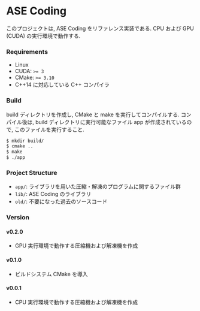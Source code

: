 # ASE Coding

このプロジェクトは, ASE Coding をリファレンス実装である. CPU および GPU (CUDA) の実行環境で動作する.

### Requirements 

* Linux
* CUDA: `>= 3`
* CMake: `>= 3.10`
* C++14 に対応している C++ コンパイラ

### Build

build ディレクトリを作成し, CMake と make を実行してコンパイルする.
コンパイル後は, build ディレクトリに実行可能なファイル app が作成されているので, このファイルを実行すること.

```bash
$ mkdir build/
$ cmake ..
$ make
$ ./app
```

### Project Structure

* `app/`: ライブラリを用いた圧縮・解凍のプログラムに関するファイル群
* `lib/`: ASE Coding のライブラリ
* `old/`: 不要になった過去のソースコード

### Version

#### v0.2.0
* GPU 実行環境で動作する圧縮機および解凍機を作成

#### v0.1.0
* ビルドシステム CMake を導入

#### v0.0.1
* CPU 実行環境で動作する圧縮機および解凍機を作成
